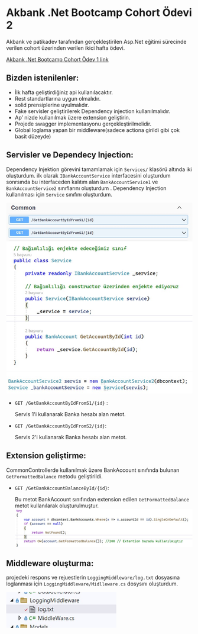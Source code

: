 # Akbank .Net Bootcamp Cohort Ödevi 2

Akbank ve patikadev tarafından gerçekleştirilen Asp.Net eğitimi sürecinde verilen cohort üzerinden verilen ikici hafta ödevi. 

[Akbank .Net Bootcamp Cohort Ödev 1 link](https://github.com/ysfArslan1/Ab-pk-week1)

## Bizden istenilenler:
-  İlk hafta geliştirdiğiniz api kullanılacaktır.
-   Rest standartlarına uygun olmalıdır.
-   solid prensiplerine uyulmalıdır.
-   Fake servisler geliştirilerek Dependency injection kullanılmalıdır.
-   Ap’ nizde kullanılmak üzere extension geliştirin.
-   Projede swagger implementasyonu gerçekleştirilmelidir.
-   Global loglama yapan bir middleware(sadece actiona girildi gibi çok basit düzeyde)


## Servisler ve Dependecy Injection:
Dependency Injektion görevini tamamlamak için `Services/` klasörü altında iki oluşturdum. ilk olarak `IBankAccountService` interfacesini oluşturdum sonrsında bu interfaceden kalıtım alan `BankAccountService1` ve `BankAccountService2` sınıflarını oluşturdum . Dependency Injection kullanılması için `Service` sınıfını oluşturdum.

![Resim Açıklaması](images/s1.jpeg)
![Resim Açıklaması](images/s2.jpeg)
![Resim Açıklaması](images/s3.jpeg)

- `GET /GetBankAccountByIdFromS1/{id}` :

  Servis 1'i kullanarak Banka hesabı alan metot.
  
- `GET /GetBankAccountByIdFromS2/{id}`:

  Servis 2'i kullanarak Banka hesabı alan metot.

## Extension geliştirme:
CommonControllerde kullanılmak üzere BankAccount sınıfında bulunan `GetFormattedBalance` metodu geliştirildi.

- `GET /GetBankAccountBalanceById/{id}`:

  Bu metot BankAccount sınıfından extension edilen `GetFormattedBalance` metot kullanılarak oluşturulmuştur.
![Resim Açıklaması](images/e1.jpeg)

## Middleware oluşturma:
projedeki respons ve rejuestlerin `LoggingMiddleware/log.txt` dosyasına loglanması için  `LoggingMiddleware/Midlleware.cs` dosysını oluşturdum.


![Resim Açıklaması](images/m1.jpeg)





